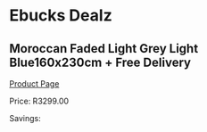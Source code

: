 
# Ebucks Dealz
## Moroccan Faded Light Grey Light Blue160x230cm + Free Delivery
[Product Page](https://www.ebucks.com/web/shop/productSelected.do?prodId=1210548972&catId=1209942441)

Price: R3299.00

Savings: 


	